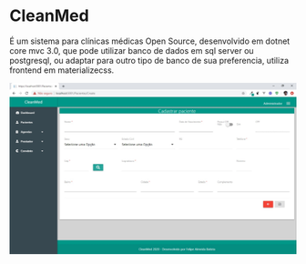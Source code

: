# CleanMed
É um sistema para clínicas médicas Open Source, desenvolvido em dotnet core mvc 3.0, que pode utilizar banco de dados em sql server ou postgresql,
ou adaptar para outro tipo de banco de sua preferencia, utiliza frontend em materializecss.

!["Tela Cadastro de Paciente"](https://github.com/felipeab10/CleanMedv1/blob/master/IMG/cadpaciente.jpg "Tela Cadastro de Paciente")
